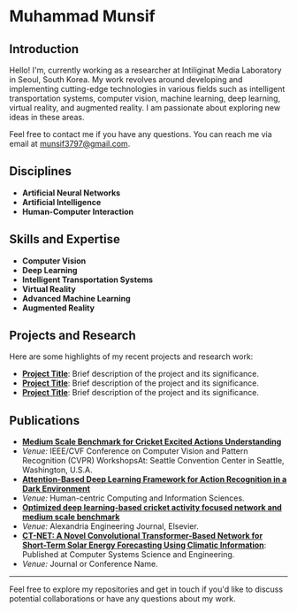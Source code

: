 # Muhammad Munsif

## Introduction
Hello! I'm, currently working as a researcher at Intiliginat Media Laboratory in Seoul, South Korea. My work revolves around developing and implementing cutting-edge technologies in various fields such as intelligent transportation systems, computer vision, machine learning, deep learning, virtual reality, and augmented reality. I am passionate about exploring new ideas in these areas.

Feel free to contact me if you have any questions. You can reach me via email at [munsif3797@gmail.com](mailto:munsif3797@gmail.com).

## Disciplines
- **Artificial Neural Networks**
- **Artificial Intelligence**
- **Human-Computer Interaction**

## Skills and Expertise
- **Computer Vision**
- **Deep Learning**
- **Intelligent Transportation Systems**
- **Virtual Reality**
- **Advanced Machine Learning**
- **Augmented Reality**

## Projects and Research
Here are some highlights of my recent projects and research work:
- **[Project Title](#)**: Brief description of the project and its significance.
- **[Project Title](#)**: Brief description of the project and its significance.
- **[Project Title](#)**: Brief description of the project and its significance.

## Publications
- **[Medium Scale Benchmark for Cricket Excited Actions Understanding](https://openaccess.thecvf.com/content/CVPR2024W/CVsports/html/Hussain_Medium_Scale_Benchmark_for_Cricket_Excited_Actions_Understanding_CVPRW_2024_paper.html)**
- *Venue:* IEEE/CVF Conference on Computer Vision and Pattern Recognition (CVPR) WorkshopsAt: Seattle Convention Center in Seattle, Washington, U.S.A.
- **[Attention-Based Deep Learning Framework for Action Recognition in a Dark Environment](https://hcisj.com/articles/?HCIS202414004)**
- *Venue:* Human-centric Computing and Information Sciences.
- **[Optimized deep learning-based cricket activity focused network and medium scale benchmark](https://www.sciencedirect.com/science/article/pii/S1110016823003368?via%3Dihub)**
- *Venue:* Alexandria Engineering Journal, Elsevier.
- **[CT-NET: A Novel Convolutional Transformer-Based Network for Short-Term Solar Energy Forecasting Using Climatic Information](https://www.techscience.com/csse/v47n2/53634)**: Published at Computer Systems Science and Engineering.
- *Venue:* Journal or Conference Name.
---

Feel free to explore my repositories and get in touch if you'd like to discuss potential collaborations or have any questions about my work.


